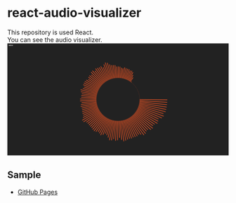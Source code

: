 # react-audio-visualizer
This repository is used React.  
You can see the audio visualizer.
![smaple](https://github.com/djentman/react-audio-visualizer/blob/master/public/sample.png)

## Sample
- [GitHub Pages](https://djentman.github.io/react-audio-visualizer/)
